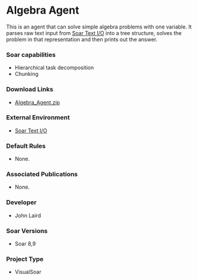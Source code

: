 # Algebra Agent #
This is an agent that can solve simple algebra problems with one variable. It parses raw text input from [Soar Text I/O](Domains_SoarTextIO.md) into a tree structure, solves the problem in that representation and then prints out the answer.

### Soar capabilities ###
  * Hierarchical task decomposition
  * Chunking

### Download Links ###
  * [Algebra\_Agent.zip](http://web.eecs.umich.edu/~soar/downloads/Agents/Algebra_Agent.zip)

### External Environment ###
  * [Soar Text I/O](Domains_SoarTextIO.md)

### Default Rules ###
  * None.

### Associated Publications ###
  * None.

### Developer ###
  * John Laird

### Soar Versions ###
  * Soar 8,9

### Project Type ###
  * VisualSoar